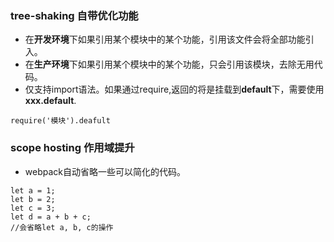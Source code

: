 ### tree-shaking 自带优化功能
- 在**开发环境**下如果引用某个模块中的某个功能，引用该文件会将全部功能引入。
- 在**生产环境**下如果引用某个模块中的某个功能，只会引用该模块，去除无用代码。
- 仅支持import语法。如果通过require,返回的将是挂载到**default**下，需要使用**xxx.default**.
```
require('模块').deafult
```

### scope hosting 作用域提升
- webpack自动省略一些可以简化的代码。
```
let a = 1;
let b = 2;
let c = 3;
let d = a + b + c;
//会省略let a, b, c的操作
```